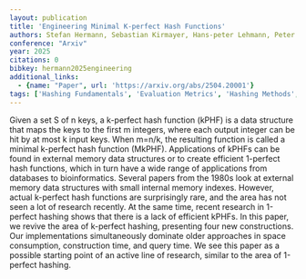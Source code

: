 ```yaml
---
layout: publication
title: 'Engineering Minimal K-perfect Hash Functions'
authors: Stefan Hermann, Sebastian Kirmayer, Hans-peter Lehmann, Peter Sanders, Stefan Walzer
conference: "Arxiv"
year: 2025
citations: 0
bibkey: hermann2025engineering
additional_links:
  - {name: "Paper", url: 'https://arxiv.org/abs/2504.20001'}
tags: ['Hashing Fundamentals', 'Evaluation Metrics', 'Hashing Methods', 'Applications']
---
```

Given a set S of n keys, a k-perfect hash function (kPHF) is a data structure
that maps the keys to the first m integers, where each output integer can be
hit by at most k input keys. When m=n/k, the resulting function is called a
minimal k-perfect hash function (MkPHF). Applications of kPHFs can be found in
external memory data structures or to create efficient 1-perfect hash
functions, which in turn have a wide range of applications from databases to
bioinformatics. Several papers from the 1980s look at external memory data
structures with small internal memory indexes. However, actual k-perfect hash
functions are surprisingly rare, and the area has not seen a lot of research
recently. At the same time, recent research in 1-perfect hashing shows that
there is a lack of efficient kPHFs. In this paper, we revive the area of
k-perfect hashing, presenting four new constructions. Our implementations
simultaneously dominate older approaches in space consumption, construction
time, and query time. We see this paper as a possible starting point of an
active line of research, similar to the area of 1-perfect hashing.
